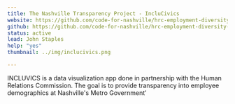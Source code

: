 ```yaml
---
title: The Nashville Transparency Project - IncluCivics
website: https://github.com/code-for-nashville/hrc-employment-diversity-report
github: https://github.com/code-for-nashville/hrc-employment-diversity-report
status: active
lead: John Staples
help: "yes"
thumbnail: ../img/inclucivics.png

---
```


INCLUVICS is a data visualization app done in partnership with the Human Relations Commission. The goal is to provide transparency into employee demographics at Nashville's Metro Government'
